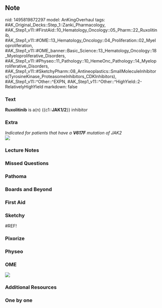 ## Note
nid: 1495819872297
model: AnKingOverhaul
tags: #AK_Original_Decks::Step_1::Zanki_Pharmacology, #AK_Step1_v11::#FirstAid::10_Hematology_Oncology::05_Pharm::22_Ruxolitinib, #AK_Step1_v11::#OME::13_Hematology_Oncology::04_Proliferation::02_Myeloproliferation, #AK_Step1_v11::#OME_banner::Basic_Science::13_Hematology_Oncology::18_Myeloproliferative_Disorders, #AK_Step1_v11::#Physeo::11_Pathology::10_HemeOnc_Pathology::14_Myeloproliferative_Disorders, #AK_Step1_v11::#SketchyPharm::08_Antineoplastics::SmallMoleculeInhibitors(TyrosineKinase_ProteasomeInhibitors_CDKInhibitors), #AK_Step1_v11::^Other::^EXPN, #AK_Step1_v11::^Other::^HighYield::2-RelativelyHighYield
markdown: false

### Text
<div>
  <b>Ruxolitinib</b> is a(n) {{c1::<b>JAK1/2</b>}} inhibitor
</div>

### Extra
<div>
  <i>Indicated for patients that have a <b>V617F</b> mutation of
  JAK2</i>
</div>
<div>
  <i><img src="MOA1.png"></i>
</div>

### Lecture Notes


### Missed Questions


### Pathoma


### Boards and Beyond


### First Aid


### Sketchy
#REF!

### Pixorize


### Physeo


### OME
<div class="ome-widget">
  <a href=
  "https://onlinemeded.org/spa/heme-onc/myeloproliferative-disorders/acquire?ref=anki">
  <img src="_OME_AnkiFlashcards_Lesson_4.png"></a>
</div>

### Additional Resources


### One by one

